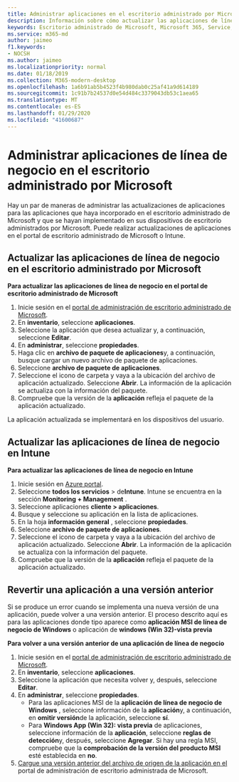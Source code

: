 ```yaml
---
title: Administrar aplicaciones en el escritorio administrado por Microsoft
description: Información sobre cómo actualizar las aplicaciones de línea de negocio que se implementan en dispositivos de escritorio administrados por Microsoft
keywords: Escritorio administrado de Microsoft, Microsoft 365, Service, Documentation
ms.service: m365-md
author: jaimeo
f1.keywords:
- NOCSH
ms.author: jaimeo
ms.localizationpriority: normal
ms.date: 01/18/2019
ms.collection: M365-modern-desktop
ms.openlocfilehash: 1a6b91ab5b4523f4b980dab0c25af41a9d614189
ms.sourcegitcommit: 1c91b7b24537d0e54d484c3379043db53c1aea65
ms.translationtype: MT
ms.contentlocale: es-ES
ms.lasthandoff: 01/29/2020
ms.locfileid: "41600687"
---
```

# <a name="manage-line-of-business-apps-in-microsoft-managed-desktop"></a>Administrar aplicaciones de línea de negocio en el escritorio administrado por Microsoft

<!--Application management -->

Hay un par de maneras de administrar las actualizaciones de aplicaciones para las aplicaciones que haya incorporado en el escritorio administrado de Microsoft y que se hayan implementado en sus dispositivos de escritorio administrados por Microsoft. Puede realizar actualizaciones de aplicaciones en el portal de escritorio administrado de Microsoft o Intune. 

<span id="update-app-mmd" />

## <a name="update-line-of-business-apps-in-microsoft-managed-desktop"></a>Actualizar las aplicaciones de línea de negocio en el escritorio administrado por Microsoft

**Para actualizar las aplicaciones de línea de negocio en el portal de escritorio administrado de Microsoft**
1. Inicie sesión en el [portal de administración de escritorio administrado de Microsoft](https://aka.ms/mmdportal).
2. En **inventario**, seleccione **aplicaciones**.  
3. Seleccione la aplicación que desea actualizar y, a continuación, seleccione **Editar**.
4. En **administrar**, seleccione **propiedades**. 
5. Haga clic en **archivo de paquete de aplicaciones**y, a continuación, busque cargar un nuevo archivo de paquete de aplicaciones.
6. Seleccione **archivo de paquete de aplicaciones**.
7. Seleccione el icono de carpeta y vaya a la ubicación del archivo de aplicación actualizado. Seleccione **Abrir**. La información de la aplicación se actualiza con la información del paquete.
8. Compruebe que la versión de la **aplicación** refleja el paquete de la aplicación actualizado. 

La aplicación actualizada se implementará en los dispositivos del usuario.

<span id="update-app-intune" />

## <a name="update-line-of-business-apps-in-intune"></a>Actualizar las aplicaciones de línea de negocio en Intune

**Para actualizar las aplicaciones de línea de negocio en Intune**
1. Inicie sesión en [Azure portal](https://portal.azure.com).
2. Seleccione **todos los servicios** > de**Intune**. Intune se encuentra en la sección **Monitoring + Management** .
3. Seleccione aplicaciones **cliente > aplicaciones**.
4. Busque y seleccione su aplicación en la lista de aplicaciones.
5. En la hoja **información general** , seleccione **propiedades**.
6. Seleccione **archivo de paquete de aplicaciones**.
7. Seleccione el icono de carpeta y vaya a la ubicación del archivo de aplicación actualizado. Seleccione **Abrir**. La información de la aplicación se actualiza con la información del paquete.
8. Compruebe que la versión de la **aplicación** refleja el paquete de la aplicación actualizado.

<span id="roll-back-app-mmd" />

## <a name="roll-back-an-app-to-a-previous-version"></a>Revertir una aplicación a una versión anterior

Si se produce un error cuando se implementa una nueva versión de una aplicación, puede volver a una versión anterior. El proceso descrito aquí es para las aplicaciones donde tipo aparece como **aplicación MSI de línea de negocio de Windows** o aplicación de **windows (Win 32)-vista previa**

**Para volver a una versión anterior de una aplicación de línea de negocio**

1. Inicie sesión en el [portal de administración de escritorio administrado de Microsoft](https://aka.ms/mmdportal).
2. En **inventario**, seleccione **aplicaciones**.  
3. Seleccione la aplicación que necesita volver y, después, seleccione **Editar**.
4. En **administrar**, seleccione **propiedades**. 
    - Para las aplicaciones MSI de la **aplicación de línea de negocio de Windows** , seleccione información de la **aplicación**y, a continuación, en **omitir versión**de la aplicación, seleccione **sí**.
    - Para **Windows App (Win 32): vista previa** de aplicaciones, seleccione información de la **aplicación**, seleccione **reglas de detección**y, después, seleccione **Agregar**. 
    Si hay una regla MSI, compruebe que la **comprobación de la versión del producto MSI** esté establecida en **no**.
5. [Cargue una versión anterior del archivo de origen de la aplicación en el](../get-started/deploy-apps.md) portal de administración de escritorio administrada de Microsoft.  

